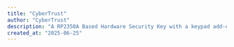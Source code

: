 ```yaml
---
title: "CyberTrust"
author: "CyberTrust"
description: "A RP2350A Based Hardware Security Key with a keypad add-on, RGB LED, and idk other things!"
created_at: "2025-06-25"
---
```

